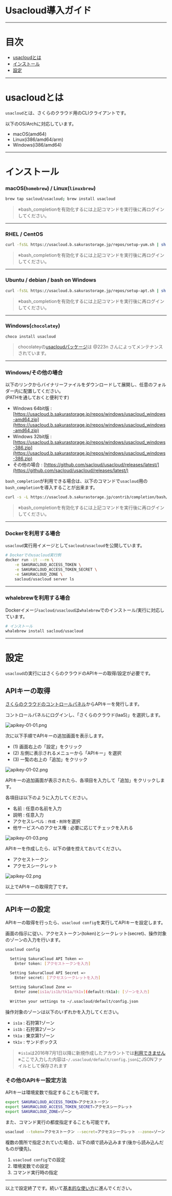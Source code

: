 # Usacloud導入ガイド

---

# 目次

  * [usacloudとは](#usacloud_1)
  * [インストール](#_2)
  * [設定](#_3)

---

# usacloudとは 

`usacloud`とは、さくらのクラウド用のCLIクライアントです。  

以下のOS/Archに対応しています。

  - macOS(amd64)
  - Linux(i386/amd64/arm)
  - Windows(i386/amd64)

---

# インストール

### macOS(`homebrew`) / Linux(`linuxbrew`)

```bash
brew tap sacloud/usacloud; brew install usacloud
```

> ※bash_completionを有効化するには上記コマンドを実行後に再ログインしてください。

--- 

### RHEL / CentOS

```bash
curl -fsSL https://usacloud.b.sakurastorage.jp/repos/setup-yum.sh | sh
```

> ※bash_completionを有効化するには上記コマンドを実行後に再ログインしてください。

--- 

### Ubuntu / debian / bash on Windows

```bash
curl -fsSL https://usacloud.b.sakurastorage.jp/repos/setup-apt.sh | sh
```

> ※bash_completionを有効化するには上記コマンドを実行後に再ログインしてください。

---

### Windows(`chocolatey`)

    choco install usacloud

> chocolateyの[usacloudパッケージ](https://chocolatey.org/packages/usacloud)は @223n さんによってメンテナンスされています。

---

### Windows/その他の場合

以下のリンクからバイナリーファイルをダウンロードして展開し、任意のフォルダー内に配置してください。  
(PATHを通しておくと便利です)

- Windows 64bit版 : [https://usacloud.b.sakurastorage.jp/repos/windows/usacloud_windows-amd64.zip](https://usacloud.b.sakurastorage.jp/repos/windows/usacloud_windows-amd64.zip)
- Windows 32bit版 : [https://usacloud.b.sakurastorage.jp/repos/windows/usacloud_windows-386.zip](https://usacloud.b.sakurastorage.jp/repos/windows/usacloud_windows-386.zip)
- その他の場合 : [https://github.com/sacloud/usacloud/releases/latest/](https://github.com/sacloud/usacloud/releases/latest/)

`bash_completion`が利用できる場合は、以下のコマンドで`usacloud`用の`bash_completion`を導入することが出来ます。

```bash
curl -s -L https://usacloud.b.sakurastorage.jp/contrib/completion/bash/usacloud >> ~/.bashrc
```

> ※bash_completionを有効化するには上記コマンドを実行後に再ログインしてください。

---

### Dockerを利用する場合

`usacloud`実行用イメージとして`sacloud/usacloud`を公開しています。

```bash
# Dockerでのusacloud実行例
docker run -it --rm \
    -e SAKURACLOUD_ACCESS_TOKEN \
    -e SAKURACLOUD_ACCESS_TOKEN_SECRET \
    -e SAKURACLOUD_ZONE \
    sacloud/usacloud server ls
```

---

### whalebrewを利用する場合


Dockerイメージ`sacloud/usacloud`は`whalebrew`でのインストール/実行に対応しています。

```bash
# インストール
whalebrew install sacloud/usacloud
```

---

# 設定

`usacloud`の実行にはさくらのクラウドのAPIキーの取得/設定が必要です。

## APIキーの取得

[さくらのクラウドのコントロールパネル](https://secure.sakura.ad.jp/cloud/)からAPIキーを発行します。

コントロールパネルにログインし、「さくらのクラウド(IaaS)」を選択します。

![apikey-01-01.png](images/apikey-01-01.png)

次に以下手順でAPIキーの追加画面を表示します。

  - (1) 画面右上の「設定」をクリック
  - (2) 左側に表示されるメニューから「APIキー」を選択
  - (3) 一覧の右上の「追加」をクリック

![apikey-01-02.png](images/apikey-01-02.png)

APIキーの追加画面が表示されたら、各項目を入力して「追加」をクリックします。

各項目は以下のように入力してください。

  - 名前 : 任意の名前を入力
  - 説明 : 任意入力
  - アクセスレベル : `作成・削除`を選択
  - 他サービスへのアクセス権 : 必要に応じてチェックを入れる

![apikey-01-03.png](images/apikey-01-03.png)

APIキーを作成したら、以下の値を控えておいてください。

  - アクセストークン
  - アクセスシークレット

![apikey-02.png](images/apikey-02.png)

以上でAPIキーの取得完了です。

---

## APIキーの設定

APIキーの取得を行ったら、`usacloud config`を実行してAPIキーを設定します。

画面の指示に従い、アクセストークン(token)とシークレット(secret)、操作対象のゾーンの入力を行います。

```bash
usacloud config

  Setting SakuraCloud API Token => 
  	Enter token: [アクセストークンを入力]

  Setting SakuraCloud API Secret => 
  	Enter secret: [アクセスシークレットを入力]
    	
  Setting SakuraCloud Zone => 
  	Enter zone[is1a/is1b/tk1a/tk1v](default:tk1a): [ゾーンを入力]
 
  Written your settings to ~/.usacloud/default/config.json
```

操作対象のゾーンは以下のいずれかを入力してください。

  * `is1a` : 石狩第1ゾーン
  * `is1b` : 石狩第2ゾーン
  * `tk1a` : 東京第1ゾーン
  * `tk1v` : サンドボックス
  
> ※`is1a`は2016年7月1日以降に新規作成したアカウントでは[利用できません](http://cloud-news.sakura.ad.jp/2016/07/01/restric_account_is1a/)  
> ※ここで入力した内容は`~/.usacloud/default/config.json`にJSONファイルとして保存されます


### その他のAPIキー設定方法

APIキーは環境変数で指定することも可能です。

```bash
export SAKURACLOUD_ACCESS_TOKEN=アクセストークン
export SAKURACLOUD_ACCESS_TOKEN_SECRET=アクセスシークレット
export SAKURACLOUD_ZONE=ゾーン
```

また、コマンド実行の都度指定することも可能です。

```bash
usacloud --token=アクセストークン --secret=アクセスシークレット --zone=ゾーン server ls
```

複数の箇所で指定されていた場合、以下の順で読み込みます(後から読み込んだものが優先)。

1. `usacloud config`での設定
2. 環境変数での設定
3. コマンド実行時の指定

--- 

以上で設定終了です。続いて[基本的な使い方](basic_usage.md)に進んでください。
